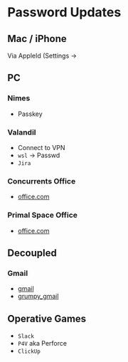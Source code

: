 # Password Updates

## Mac / iPhone

Via AppleId (Settings ->  

## PC

### Nimes

* Passkey

### Valandil

* Connect to VPN
* `wsl` -> Passwd
* `Jira`

### Concurrents Office

* [office.com](https://office.com)

### Primal Space Office

* [office.com](https://office.com)

## Decoupled

### Gmail

* [gmail](email:malassenet@gmail.com)
* [grumpy_gmail](email:fmalassenet@grumpypixel.com)

## Operative Games

* `Slack`
* `P4V` aka Perforce
* `ClickUp`
